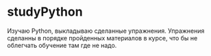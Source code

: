# studyPython
Изучаю Python, выкладываю сделанные упражнения.
Упражнения сделанны в порядке пройденных материалов в курсе, что бы не облегчать обучение там где не надо.
